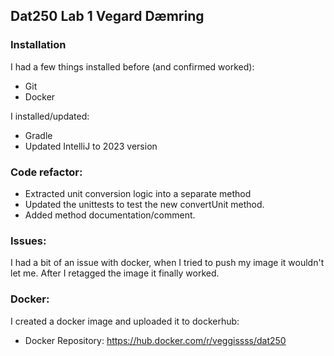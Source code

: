 ## Dat250 Lab 1 Vegard Dæmring

### Installation
I had a few things installed before (and confirmed worked):
- Git
- Docker

I installed/updated:
- Gradle
- Updated IntelliJ to 2023 version

### Code refactor:
- Extracted unit conversion logic into a separate method
- Updated the unittests to test the new convertUnit method.
- Added method documentation/comment.

### Issues:
I had a bit of an issue with docker, when I tried to push my image it wouldn't let me. After I retagged the image it finally worked.

### Docker:
I created a docker image and uploaded it to dockerhub:
- Docker Repository: https://hub.docker.com/r/veggissss/dat250